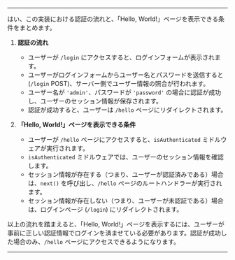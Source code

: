 ---

はい、この実装における認証の流れと、「Hello, World!」ページを表示できる条件をまとめます。

1. **認証の流れ**
   - ユーザーが `/login` にアクセスすると、ログインフォームが表示されます。
   - ユーザーがログインフォームからユーザー名とパスワードを送信すると (`/login` POST)、サーバー側でユーザー情報の照合が行われます。
   - ユーザー名が `'admin'`、パスワードが `'password'` の場合に認証が成功し、ユーザーのセッション情報が保存されます。
   - 認証が成功すると、ユーザーは `/hello` ページにリダイレクトされます。

2. **「Hello, World!」ページを表示できる条件**
   - ユーザーが `/hello` ページにアクセスすると、`isAuthenticated` ミドルウェアが実行されます。
   - `isAuthenticated` ミドルウェアでは、ユーザーのセッション情報を確認します。
   - セッション情報が存在する（つまり、ユーザーが認証済みである）場合は、`next()` を呼び出し、`/hello` ページのルートハンドラーが実行されます。
   - セッション情報が存在しない（つまり、ユーザーが未認証である）場合は、ログインページ (`/login`) にリダイレクトされます。

以上の流れを踏まえると、「Hello, World!」ページを表示するには、ユーザーが事前に正しい認証情報でログインを済ませている必要があります。認証が成功した場合のみ、`/hello` ページにアクセスできるようになります。

---
